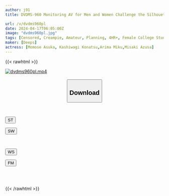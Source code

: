 ```yaml
---
author: j91
title: DVDMS-960 Monitoring AV for Men and Women Challenge the Silhouette of Lovey-Dovey Couples! Exciting Cuckold Silhouette Quiz! A College Student Engages in Big Dick Sex While Being Watched by Her Boyfriend Through a Screen and Gets Creampied!

url: /v/dvdms960pl
date: 2024-04-17T06:05:00Z
image: "dvdms960pl.jpg"
tags: [Censored, Creampie, Amateur, Planning, 4HR+, Female College Student, Cuckold	]
maker: [Deeps]
actress: [Momose Asuka, Kashiwagi Konatsu,Arima Miku,Misaki Azusa]
---
```



{{< rawhtml >}}

<div class="video" data-videoid="r2zWQPz010SbBLb">
    <a href="javascript:;">
        <img src="/v/dvdms960pl/dvdms960pl.jpg" width="WIDTH" height="HEIGHT" alt="dvdms960pl.mp4" loading="lazy">
    </a>
</div>

<script type="text/javascript" src="https://j91.asia/asset/on-demand-st.js"></script>

<br>
  <link rel="stylesheet" href="https://j91.asia/asset/bs5.css">
  
  <center>
  <button class="btn btn-primary" type="button" data-bs-toggle="collapse" data-bs-target=".multi-collapse" aria-expanded="false" aria-controls="multiCollapseExample1 multiCollapseExample2"><h2>Download</h2></button></center>
</p>
<div class="row">
  <div class="col">
    <div class="collapse multi-collapse" id="multiCollapseExample1">
      <div class="card card-body">
	      	      <br>
<div class="buttons">  
<p><a href="https://streamtape.to/v/r2zWQPz010SbBLb" target="_blank"><button class="btn-hover color-3"><i class="fa fa-download"></i> ST</button></a></p>
<p><a href="https://asnwish.com/ge21u0gvbzjs" target="_blank"><button class="btn-hover color-2"><i class="fa fa-download"></i> SW</button></a></p></div>
    </div>
  </div>
</div>
  <div class="col">
    <div class="collapse multi-collapse" id="multiCollapseExample2">
      <div class="card card-body">
	      <br>
<div class="buttons">
<p><a href="https://wolfstream.tv/hx0aukxno2jf"><button class="btn-hover color-9"><i class="fa fa-download"></i> WS</button></a></p>
<p><a href="https://filemoon.sx/d/g9il0kyw5u8v"><button class="btn-hover color-8"><i class="fa fa-download"></i> FM</button></a></p></div>
<br><br>
      </div>
    </div>
  </div>
</div>

{{< /rawhtml >}}